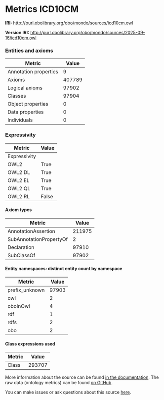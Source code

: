 # Metrics ICD10CM

**IRI:** http://purl.obolibrary.org/obo/mondo/sources/icd10cm.owl

**Version IRI:** http://purl.obolibrary.org/obo/mondo/sources/2025-09-16/icd10cm.owl

### Entities and axioms

| Metric | Value |
| ------ | ----- |
| Annotation properties | 9 |
| Axioms | 407789 |
| Logical axioms | 97902 |
| Classes | 97904 |
| Object properties | 0 |
| Data properties | 0 |
| Individuals | 0 |


### Expressivity

| Metric | Value |
| ------ | ----- |
| Expressivity |  |
| OWL2 | True |
| OWL2 DL | True |
| OWL2 EL | True |
| OWL2 QL | True |
| OWL2 RL | False |

#### Axiom types

| Metric | Value |
| ------ | ----- |
| AnnotationAssertion | 211975 |
| SubAnnotationPropertyOf | 2 |
| Declaration | 97910 |
| SubClassOf | 97902 |


#### Entity namespaces: distinct entity count by namespace

| Metric | Value |
| ------ | ----- |
| prefix_unknown | 97903 |
| owl | 2 |
| oboInOwl | 4 |
| rdf | 1 |
| rdfs | 2 |
| obo | 2 |


#### Class expressions used

| Metric | Value |
| ------ | ----- |
| Class | 293707 |


More information about the source can be found [in the documentation](../sources.md). The raw data (ontology metrics) can be found [on GitHub](https://github.com/monarch-initiative/mondo-ingest/tree/main/src/ontology/metadata).

You can make issues or ask questions about this source [here](https://github.com/monarch-initiative/mondo-ingest/issues).

